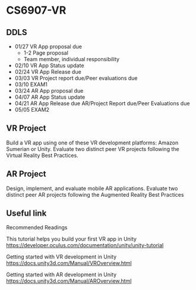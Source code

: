 # CS6907-VR
## DDLS
- 01/27 VR App proposal due
  - 1-2 Page proposal 
  - Team member, individual responsibility
- 02/10 VR App Status update
- 02/24 VR App Release due
- 03/03 VR Project report due/Peer evaluations due
- 03/10 EXAM1
- 03/24 AR App proposal due
- 04/07 AR App Status update
- 04/21 AR App Release due AR/Project Report due/Peer Evaluations due
- 05/05 EXAM2

## VR Project
Build a VR app using one of these VR development platforms: Amazon
Sumerian or Unity. Evaluate two distinct peer VR projects following
the Virtual Reality Best Practices.

## AR Project 
Design, implement, and evaluate mobile AR applications. Evaluate two
distinct peer AR projects following the Augmented Reality Best
Practices

## Useful link
Recommended Readings

This tutorial helps you build your first VR app in Unity
https://developer.oculus.com/documentation/unity/unity-tutorial

Getting started with VR development in Unity
https://docs.unity3d.com/Manual/VROverview.html

Getting started with AR development in Unity
https://docs.unity3d.com/Manual/AROverview.html
